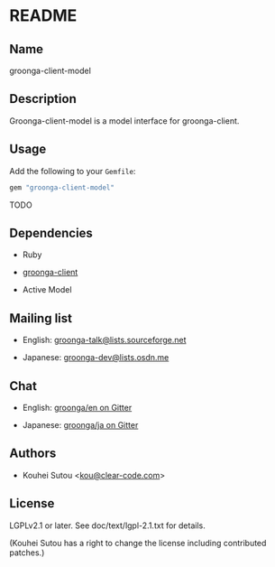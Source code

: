 # README

## Name

groonga-client-model

## Description

Groonga-client-model is a model interface for groonga-client.

## Usage

Add the following to your `Gemfile`:

```ruby
gem "groonga-client-model"
```

TODO

## Dependencies

* Ruby

* [groonga-client](https://github.com/ranguba/groonga-client)

* Active Model

## Mailing list

* English: [groonga-talk@lists.sourceforge.net](https://lists.sourceforge.net/lists/listinfo/groonga-talk)

* Japanese: [groonga-dev@lists.osdn.me](http://lists.osdn.me/mailman/listinfo/groonga-dev)

## Chat

* English: [groonga/en on Gitter](https://gitter.im/groonga/en)

* Japanese: [groonga/ja on Gitter](https://gitter.im/groonga/ja)

## Authors

* Kouhei Sutou \<kou@clear-code.com\>

## License

LGPLv2.1 or later. See doc/text/lgpl-2.1.txt for details.

(Kouhei Sutou has a right to change the license including contributed
patches.)
